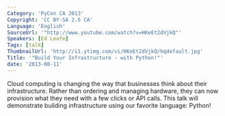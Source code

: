 ```yaml
---
Category: 'PyCon CA 2013'
Copyright: 'CC BY-SA 2.5 CA'
Language: 'English'
SourceUrl: '"http://www.youtube.com/watch?v=HKeEt2dVjkQ"'
Speakers: [Ed Leafe]
Tags: [talk]
ThumbnailUrl: 'http://i1.ytimg.com/vi/HKeEt2dVjkQ/hqdefault.jpg'
Title: '"Build Your Infrastructure - with Python!"'
date: '2013-08-11'
---
```

Cloud computing is changing the way that businesses think about their infrastructure. Rather than ordering and managing hardware, they can now provision what they need with a few clicks or API calls. This talk will demonstrate building infrastructure using our favorite language: Python!